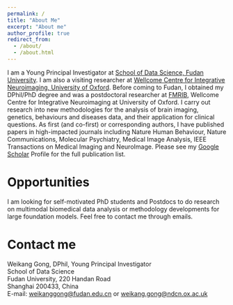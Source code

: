 ```yaml
---
permalink: /
title: "About Me"
excerpt: "About me"
author_profile: true
redirect_from: 
  - /about/
  - /about.html
---
```


I am a Young Principal Investigator at [School of Data Science, Fudan University](https://sds.fudan.edu.cn/). I am also a visiting researcher at [Wellcome Centre for Integrative Neuroimaging, University of Oxford](https://www.win.ox.ac.uk/). Before coming to Fudan, I obtained my DPhil/PhD degree and was a postdoctoral researcher at [FMRIB](https://www.win.ox.ac.uk/research/analysis-research), Wellcome Centre for Integrative Neuroimaging at University of Oxford. I carry out research into new methodologies for the analysis of brain imaging, genetics, behaviours and diseases data, and their application for clinical questions. As first (and co-first) or corresponding authors, I have published papers in high-impacted journals including Nature Human Behaviour, Nature Communications, Molecular Psychiatry, Medical Image Analysis, IEEE Transactions on Medical Imaging and NeuroImage. Please see my [Google Scholar](https://scholar.google.co.uk/citations?user=TDo57rsAAAAJ&hl=zh-CN) Profile for the full publication list.

Opportunities
======
I am looking for self-motivated PhD students and Postdocs to do research on multimodal biomedical data analysis or methodology developments for large foundation models. Feel free to contact me through emails.

Contact me
======
Weikang Gong, DPhil, Young Principal Investigator \
School of Data Science \
Fudan University, 220 Handan Road \
Shanghai 200433, China \
E-mail: weikanggong@fudan.edu.cn or weikang.gong@ndcn.ox.ac.uk
